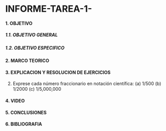 # INFORME-TAREA-1-

#### 1. OBJETIVO
##### 1.1. OBJETIVO GENERAL
##### 1.2. OBJETIVO ESPECIFICO
#### 2. MARCO TEORICO
#### 3. EXPLICACION Y RESOLUCION DE EJERCICIOS
2. Exprese cada número fraccionario en notación científica: 
   (a) 1/500 (b) 1/2000 (c) 1/5,000,000
#### 4. VIDEO
#### 5. CONCLUSIONES
#### 6. BIBLIOGRAFIA
